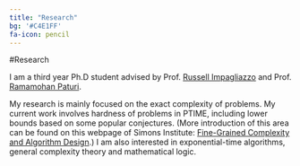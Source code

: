 ```yaml
---
title: "Research"
bg: '#C4E1FF'
fa-icon: pencil
---
```


#Research

I am a third year Ph.D student advised by Prof. [Russell Impagliazzo](http://cseweb.ucsd.edu/~russell/) and Prof. [Ramamohan Paturi](http://cseweb.ucsd.edu/~paturi/).

My research is mainly focused on the exact complexity of problems. My current work involves hardness of problems in PTIME, including lower bounds based on some popular conjectures.
(More introduction of this area can be found on this webpage of Simons Institute:
[Fine-Grained Complexity and Algorithm Design](http://simons.berkeley.edu/programs/complexity2015).) I am also interested in exponential-time algorithms, general complexity theory and mathematical logic.